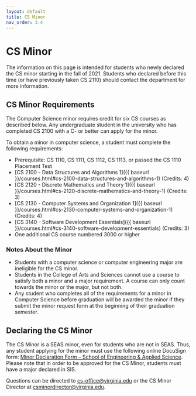 ```yaml
---
layout: default
title: CS Minor
nav_order: 3.4
---
```


# CS Minor

The information on this page is intended for students who newly declared the CS minor starting in the fall of 2021.  Students who declared before this time (or have previously taken CS 2110) should contact the department for more information.

## CS Minor Requirements

The Computer Science minor requires credit for six CS courses as described below. Any undergraduate student in the university who has completed CS 2100 with a C- or better can apply for the minor.  

To obtain a minor in computer science, a student must complete the following requirements:

* Prerequisite: CS 1110, CS 1111, CS 1112, CS 1113, or passed the CS 1110 Placement Test
* [CS 2100 - Data Structures and Algorithms 1]({{ baseurl }}/courses.html#cs-2100-data-structures-and-algorithms-1) (Credits: 4)
* [CS 2120 - Discrete Mathematics and Theory 1]({{ baseurl }}/courses.html#cs-2120-discrete-mathematics-and-theory-1) (Credits: 3)
* [CS 2130 - Computer Systems and Organization 1]({{ baseurl }}/courses.html#cs-2130-computer-systems-and-organization-1) (Credits: 4)
* [CS 3140 - Software Development Essentials]({{ baseurl }}/courses.html#cs-3140-software-development-essentials) (Credits: 3)
* One additional CS course numbered 3000 or higher

### Notes About the Minor

* Students with a computer science or computer engineering major are ineligible for the CS minor.
* Students in the College of Arts and Sciences cannot use a course to satisfy both a minor and a major requirement. A course can only count towards the minor or the major, but not both. 
* Any student who completes all of the requirements for a minor in Computer Science before graduation will be awarded the minor if they submit the minor request form at the beginning of their graduation semester.

## Declaring the CS Minor

The CS Minor is a SEAS minor, even for students who are not in SEAS.  Thus, any student applying for the minor must use the following online DocuSign form: [Minor Declaration Form – School of Engineering & Applied Science](https://na2.docusign.net/Member/PowerFormSigning.aspx?PowerFormId=3d7d67ed-1b4c-4df6-a1c7-1acf25b76be9&env=na2&acct=a8970e23-de25-4821-8826-64a7afe0662b&v=2).  Please note that in order to be approved for the CS Minor, students must have a major declared in SIS. 

Questions can be directed to [cs-office@virginia.edu](mailto:cs-office@virginia.edu) or the CS Minor Director at [csminordirector@virginia.edu](mailto:csminordirector@virginia.edu).